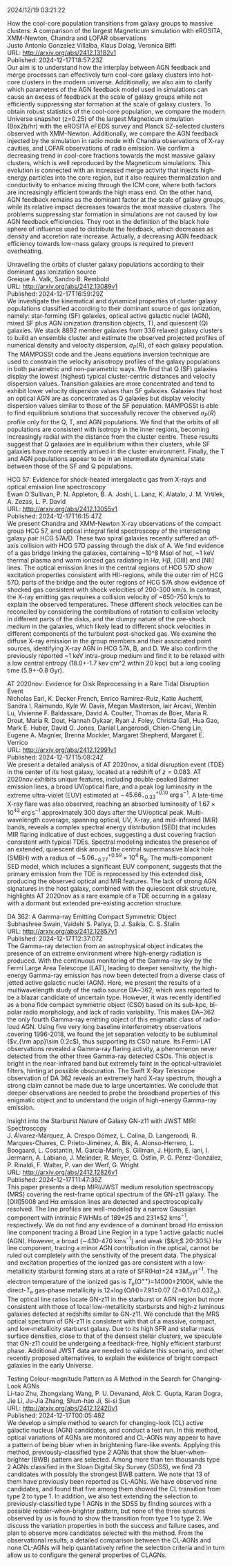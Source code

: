 2024/12/19 03:21:22  

How the cool-core population transitions from galaxy groups to massive
  clusters: A comparison of the largest Magneticum simulation with eROSITA,
  XMM-Newton, Chandra and LOFAR observations  
Justo Antonio Gonzalez Villalba, Klaus Dolag, Veronica Biffi  
URL: http://arxiv.org/abs/2412.13182v1  
Published: 2024-12-17T18:57:23Z  
  Our aim is to understand how the interplay between AGN feedback and merge processes can effectively turn cool-core galaxy clusters into hot-core clusters in the modern universe. Additionally, we also aim to clarify which parameters of the AGN feedback model used in simulations can cause an excess of feedback at the scale of galaxy groups while not efficiently suppressing star formation at the scale of galaxy clusters. To obtain robust statistics of the cool-core population, we compare the modern Universe snapshot (z=0.25) of the largest Magneticum simulation (Box2b/hr) with the eROSITA eFEDS survey and Planck SZ-selected clusters observed with XMM-Newton. Additionally, we compare the AGN feedback injected by the simulation in radio mode with Chandra observations of X-ray cavities, and LOFAR observations of radio emission. We confirm a decreasing trend in cool-core fractions towards the most massive galaxy clusters, which is well reproduced by the Magneticum simulations. This evolution is connected with an increased merge activity that injects high-energy particles into the core region, but it also requires thermalization and conductivity to enhance mixing through the ICM core, where both factors are increasingly efficient towards the high mass end. On the other hand, AGN feedback remains as the dominant factor at the scale of galaxy groups, while its relative impact decreases towards the most massive clusters. The problems suppressing star formation in simulations are not caused by low AGN feedback efficiencies. They root in the definition of the black hole sphere of influence used to distribute the feedback, which decreases as density and accretion rate increase. Actually, a decreasing AGN feedback efficiency towards low-mass galaxy groups is required to prevent overheating.   

Unravelling the orbits of cluster galaxy populations according to their
  dominant gas ionization source  
Greique A. Valk, Sandro B. Rembold  
URL: http://arxiv.org/abs/2412.13089v1  
Published: 2024-12-17T16:59:29Z  
  We investigate the kinematical and dynamical properties of cluster galaxy populations classified according to their dominant source of gas ionization, namely: star-forming (SF) galaxies, optical active galactic nuclei (AGN), mixed SF plus AGN ionization (transition objects, T), and quiescent (Q) galaxies. We stack 8892 member galaxies from 336 relaxed galaxy clusters to build an ensemble cluster and estimate the observed projected profiles of numerical density and velocity dispersion, $\sigma_P(R)$, of each galaxy population. The MAMPOSSt code and the Jeans equations inversion technique are used to constrain the velocity anisotropy profiles of the galaxy populations in both parametric and non-parametric ways. We find that Q (SF) galaxies display the lowest (highest) typical cluster-centric distances and velocity dispersion values. Transition galaxies are more concentrated and tend to exhibit lower velocity dispersion values than SF galaxies. Galaxies that host an optical AGN are as concentrated as Q galaxies but display velocity dispersion values similar to those of the SF population. MAMPOSSt is able to find equilibrium solutions that successfully recover the observed $\sigma_P(R)$ profile only for the Q, T, and AGN populations. We find that the orbits of all populations are consistent with isotropy in the inner regions, becoming increasingly radial with the distance from the cluster centre. These results suggest that Q galaxies are in equilibrium within their clusters, while SF galaxies have more recently arrived in the cluster environment. Finally, the T and AGN populations appear to be in an intermediate dynamical state between those of the SF and Q populations.   

HCG 57: Evidence for shock-heated intergalactic gas from X-rays and
  optical emission line spectroscopy  
Ewan O'Sullivan, P. N. Appleton, B. A. Joshi, L. Lanz, K. Alatalo, J. M. Vrtilek, A. Zezas, L. P. David  
URL: http://arxiv.org/abs/2412.13055v1  
Published: 2024-12-17T16:15:47Z  
  We present Chandra and XMM-Newton X-ray observations of the compact group HCG 57, and optical integral field spectroscopy of the interacting galaxy pair HCG 57A/D. These two spiral galaxies recently suffered an off-axis collision with HCG 57D passing through the disk of A. We find evidence of a gas bridge linking the galaxies, containing ~10^8 Msol of hot, ~1 keV thermal plasma and warm ionized gas radiating in H$\alpha$, H$\beta$, [OIII] and [NII] lines. The optical emission lines in the central regions of HCG 57D show excitation properties consistent with HII-regions, while the outer rim of HCG 57D, parts of the bridge and the outer regions of HCG 57A show evidence of shocked gas consistent with shock velocities of 200-300 km/s. In contrast, the X-ray emitting gas requires a collision velocity of ~650-750 km/s to explain the observed temperatures. These different shock velocities can be reconciled by considering the contributions of rotation to collision velocity in different parts of the disks, and the clumpy nature of the pre-shock medium in the galaxies, which likely lead to different shock velocities in different components of the turbulent post-shocked gas. We examine the diffuse X-ray emission in the group members and their associated point sources, identifying X-ray AGN in HCG 57A, B, and D. We also confirm the previously reported ~1 keV intra-group medium and find it to be relaxed with a low central entropy (18.0+-1.7 kev cm^2 within 20 kpc) but a long cooling time (5.9+-0.8 Gyr).   

AT 2020nov: Evidence for Disk Reprocessing in a Rare Tidal Disruption
  Event  
Nicholas Earl, K. Decker French, Enrico Ramirez-Ruiz, Katie Auchettl, Sandra I. Raimundo, Kyle W. Davis, Megan Masterson, Iair Arcavi, Wenbin Lu, Vivienne F. Baldassare, David A. Coulter, Thomas de Boer, Maria R. Drout, Maria R. Dout, Hannah Dykaar, Ryan J. Foley, Christa Gall, Hua Gao, Mark E. Huber, David O. Jones, Danial Langeroodi, Chien-Cheng Lin, Eugene A. Magnier, Brenna Mockler, Margaret Shepherd, Margaret E. Verrico  
URL: http://arxiv.org/abs/2412.12991v1  
Published: 2024-12-17T15:08:24Z  
  We present a detailed analysis of AT 2020nov, a tidal disruption event (TDE) in the center of its host galaxy, located at a redshift of $z = 0.083$. AT 2020nov exhibits unique features, including double-peaked Balmer emission lines, a broad UV/optical flare, and a peak log luminosity in the extreme ultra-violet (EUV) estimated at $\sim$$45.66^{+0.10}_{-0.33} \; \mathrm{erg} \, \mathrm{s^{-1}}$. A late-time X-ray flare was also observed, reaching an absorbed luminosity of $1.67 \times 10^{43} \; \mathrm{erg} \, \mathrm{s^{-1}}$ approximately 300 days after the UV/optical peak. Multi-wavelength coverage, spanning optical, UV, X-ray, and mid-infrared (MIR) bands, reveals a complex spectral energy distribution (SED) that includes MIR flaring indicative of dust echoes, suggesting a dust covering fraction consistent with typical TDEs. Spectral modeling indicates the presence of an extended, quiescent disk around the central supermassive black hole (SMBH) with a radius of $\sim$$5.06^{+0.59}_{-0.77} \times 10^4 \; \mathrm{R_g}$. The multi-component SED model, which includes a significant EUV component, suggests that the primary emission from the TDE is reprocessed by this extended disk, producing the observed optical and MIR features. The lack of strong AGN signatures in the host galaxy, combined with the quiescent disk structure, highlights AT 2020nov as a rare example of a TDE occurring in a galaxy with a dormant but extended pre-existing accretion structure.   

DA 362: A Gamma-ray Emitting Compact Symmetric Object  
Subhashree Swain, Vaidehi S. Paliya, D. J. Saikia, C. S. Stalin  
URL: http://arxiv.org/abs/2412.12857v1  
Published: 2024-12-17T12:37:07Z  
  The Gamma-ray detection from an astrophysical object indicates the presence of an extreme environment where high-energy radiation is produced. With the continuous monitoring of the Gamma-ray sky by the Fermi Large Area Telescope (LAT), leading to deeper sensitivity, the high-energy Gamma-ray emission has now been detected from a diverse class of jetted active galactic nuclei (AGN). Here, we present the results of a multiwavelength study of the radio source DA~362, which was reported to be a blazar candidate of uncertain type. However, it was recently identified as a bona fide compact symmetric object (CSO) based on its sub-kpc, bi-polar radio morphology, and lack of radio variability. This makes DA~362 the only fourth Gamma-ray emitting object of this enigmatic class of radio-loud AGN. Using five very long baseline interferometry observations covering 1996-2018, we found the jet separation velocity to be subluminal ($v_{\rm app}\sim 0.2c$), thus supporting its CSO nature. Its Fermi-LAT observations revealed a Gamma-ray flaring activity, a phenomenon never detected from the other three Gamma-ray detected CSOs. This object is bright in the near-infrared band but extremely faint in the optical-ultraviolet filters, hinting at possible obscuration. The Swift X-Ray Telescope observation of DA 362 reveals an extremely hard X-ray spectrum, though a strong claim cannot be made due to large uncertainties. We conclude that deeper observations are needed to probe the broadband properties of this enigmatic object and to understand the origin of high-energy Gamma-ray emission.   

Insight into the Starburst Nature of Galaxy GN-z11 with JWST MIRI
  Spectroscopy  
J. Álvarez-Márquez, A. Crespo Gómez, L. Colina, D. Langeroodi, R. Marques-Chaves, C. Prieto-Jiménez, A. Bik, A. Alonso-Herrero, L. Boogaard, L. Costantin, M. García-Marín, S. Gillman, J. Hjorth, E. Iani, I. Jermann, A. Labiano, J. Melinder, R. Meyer, G. Östlin, P. G. Pérez-González, P. Rinaldi, F. Walter, P. van der Werf, G. Wright  
URL: http://arxiv.org/abs/2412.12826v1  
Published: 2024-12-17T11:47:35Z  
  This paper presents a deep MIRI/JWST medium resolution spectroscopy (MRS) covering the rest-frame optical spectrum of the GN-z11 galaxy. The [OIII]5008 and H$\alpha$ emission lines are detected and spectroscopically resolved. The line profiles are well-modeled by a narrow Gaussian component with intrinsic FWHMs of 189$\pm$25 and 231$\pm$52 kms$^{-1}$, respectively. We do not find any evidence of a dominant broad H$\alpha$ emission line component tracing a Broad Line Region in a type 1 active galactic nuclei (AGN). However, a broad ($\sim$430-470 kms$^{-1}$) and weak ($&lt;$ 20-30%) H$\alpha$ line component, tracing a minor AGN contribution in the optical, cannot be ruled out completely with the sensitivity of the present data. The physical and excitation properties of the ionized gas are consistent with a low-metallicity starburst forming stars at a rate of SFR(H$\alpha$)$=$24 $\pm$3$M_{\odot}$yr$^{-1}$. The electron temperature of the ionized gas is $T_{\mathrm{e}}$(O$^{++}$)$=$14000$\pm$2100K, while the direct-$T_{\mathrm{e}}$ gas-phase metallicity is 12+$\log$(O/H)$=$7.91$\pm$0.07 (Z=0.17$\pm$0.03Z$_{\odot}$). The optical line ratios locate GN-z11 in the starburst or AGN region but more consistent with those of local low-metallicity starbursts and high-$z$ luminous galaxies detected at redshifts similar to GN-z11. We conclude that the MRS optical spectrum of GN-z11 is consistent with that of a massive, compact, and low-metallicity starburst galaxy. Due to its high SFR and stellar mass surface densities, close to that of the densest stellar clusters, we speculate that GN-z11 could be undergoing a feedback-free, highly efficient starburst phase. Additional JWST data are needed to validate this scenario, and other recently proposed alternatives, to explain the existence of bright compact galaxies in the early Universe.   

Testing Colour-magnitude Pattern as A Method in the Search for
  Changing-Look AGNs  
Li-tao Zhu, Zhongxiang Wang, P. U. Devanand, Alok C. Gupta, Karan Dogra, Jie Li, Ju-Jia Zhang, Shun-hao Ji, Si-si Sun  
URL: http://arxiv.org/abs/2412.12420v1  
Published: 2024-12-17T00:05:48Z  
  We develop a simple method to search for changing-look (CL) active galactic nucleus (AGN) candidates, and conduct a test run. In this method, optical variations of AGNs are monitored and CL-AGNs may appear to have a pattern of being bluer when in brightening flare-like events. Applying this method, previously-classified type 2 AGNs that show the bluer-when-brighter (BWB) pattern are selected. Among more than ten thousands type 2 AGNs classified in the Sloan Digital Sky Survey (SDSS), we find 73 candidates with possibly the strongest BWB pattern. We note that 13 of them have previously been reported as CL-AGNs. We have observed nine candidates, and found that five among them showed the CL transition from type 2 to type 1. In addition, we also test extending the selection to previously-classified type 1 AGNs in the SDSS by finding sources with a possible redder-when-brighter pattern, but none of the three sources observed by us is found to show the transition from type 1 to type 2. We discuss the variation properties in both the success and failure cases, and plan to observe more candidates selected with the method. From the observational results, a detailed comparison between the CL-AGNs and none CL-AGNs will help quantitatively refine the selection criteria and in turn allow us to configure the general properties of CLAGNs.   

